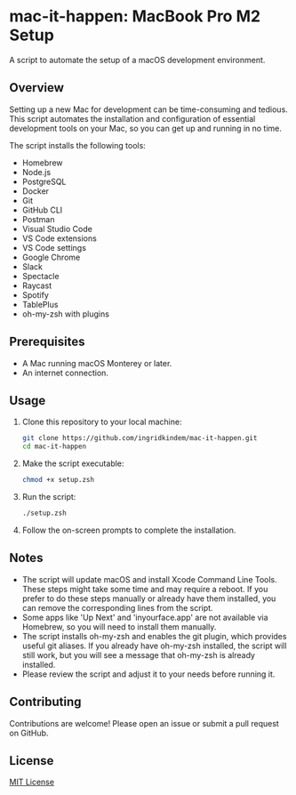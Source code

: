 # mac-it-happen: MacBook Pro M2 Setup

A script to automate the setup of a macOS development environment.

## Overview

Setting up a new Mac for development can be time-consuming and tedious. This script automates the installation and configuration of essential development tools on your Mac, so you can get up and running in no time.

The script installs the following tools:

- Homebrew
- Node.js
- PostgreSQL
- Docker
- Git
- GitHub CLI
- Postman
- Visual Studio Code
- VS Code extensions
- VS Code settings
- Google Chrome
- Slack
- Spectacle
- Raycast
- Spotify
- TablePlus
- oh-my-zsh with plugins

## Prerequisites

- A Mac running macOS Monterey or later.
- An internet connection.

## Usage

1. Clone this repository to your local machine:

   ```sh
   git clone https://github.com/ingridkindem/mac-it-happen.git
   cd mac-it-happen
   ```

2. Make the script executable:

   ```sh
   chmod +x setup.zsh
   ```

3. Run the script:

   ```sh
   ./setup.zsh
   ```

4. Follow the on-screen prompts to complete the installation.

## Notes

- The script will update macOS and install Xcode Command Line Tools. These steps might take some time and may require a reboot. If you prefer to do these steps manually or already have them installed, you can remove the corresponding lines from the script.
- Some apps like 'Up Next' and 'inyourface.app' are not available via Homebrew, so you will need to install them manually.
- The script installs oh-my-zsh and enables the git plugin, which provides useful git aliases. If you already have oh-my-zsh installed, the script will still work, but you will see a message that oh-my-zsh is already installed.
- Please review the script and adjust it to your needs before running it.

## Contributing

Contributions are welcome! Please open an issue or submit a pull request on GitHub.

## License

[MIT License](LICENSE)
